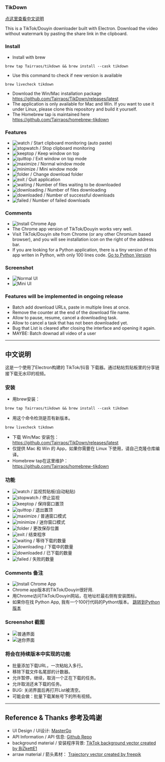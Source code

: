 ### TikDown

[点这里查看中文说明](#中文说明)

This is a TikTok/Douyin downloader built with Electron. Download the video without watermark by pasting the share link in the clipboard.

### Install
- Install with brew
```
brew tap Tairraos/tikdown && brew install --cask tikdown
```
- Use this command to check if new version is available
```
brew livecheck tikdown
```
- Download the Win/Mac installation package  
https://github.com/Tairraos/TikDown/releases/latest
- The application is only available for Mac and Win. If you want to use it under Linux, please clone this repository and build it yourself.
- The Homebrew tap is maintained here  
https://github.com/Tairraos/homebrew-tikdown

### Features
- ![watch](resource/watch.png) / Start clipboard monitoring (auto paste)
- ![stopwatch](resource/stopwatch.png) / Stop clipboard monitoring
- ![keeptop](resource/keeptop.png) / Keep window on top
- ![quittop](resource/quittop.png) / Exit window on top mode
- ![maximize](resource/maximize.png) / Normal window mode
- ![minimize](resource/minimize.png) / Mini window mode
- ![folder](resource/folder.png) / Change download folder
- ![exit](resource/exit.png) / Quit application
- ![waiting](resource/waiting.png) / Number of files waiting to be downloaded
- ![downloading](resource/downloading.png) / Number of files downloading
- ![downloaded](resource/downloaded.png) / Number of successful downloads
- ![failed](resource/failed.png) / Number of failed downloads


### Comments
- ![Install Chrome App](resource/install%20chrome%20app.png)
- The Chrome app version of TikTok/Douyin works very well. 
- Visit TikTok/Douyin site from Chrome (or any other Chromium based browser), and you will see installation icon on the right of the address bar. 
- If you are looking for a Python application, there is a tiny version of this app writen in Python, with only 100 lines code. [Go to Python Version](https://github.com/Tairraos/tiktok-downloader.py)


### Screenshot
- ![Normal UI](resource/ui.en.png)
- ![Mini UI](resource/miniui.en.png)

### Features will be implemented in ongoing release
- Batch add download URLs, paste in multiple lines at once.
- Remove the counter at the end of the download file name.
- Allow to pause, resume, cancel a downloading task.
- Allow to cancel a task that has not been downloaded yet.
- Bug that List is cleared after closing the interface and opening it again.
- MAYBE: Batch downad all video of a user


****************************************

## 中文说明

这是一个使用了Electron构建的 TikTok/抖音 下载器。通过粘帖剪贴板里的分享链接下载无水印的视频。

### 安装
- 用brew安装：
```
brew tap Tairraos/tikdown && brew install --cask tikdown
```
- 用这个命令检测是否有新版本。
```
brew livecheck tikdown
```
- 下载 Win/Mac 安装包：  
https://github.com/Tairraos/TikDown/releases/latest
- 仅提供 Mac 和 Win 的 App，如果你需要在 Linux 下使用，请自己克隆仓库编译。
- Homebrew tap在这里维护：  
https://github.com/Tairraos/homebrew-tikdown

### 功能
- ![watch](resource/watch.png) / 监视剪贴板(自动粘贴)
- ![stopwatch](resource/stopwatch.png) / 停止监视
- ![keeptop](resource/keeptop.png) / 保持窗口置顶
- ![quittop](resource/quittop.png) / 退出置顶
- ![maximize](resource/maximize.png) / 普通窗口模式
- ![minimize](resource/minimize.png) / 迷你窗口模式
- ![folder](resource/folder.png) / 更改保存位置
- ![exit](resource/exit.png) / 结束程序
- ![waiting](resource/waiting.png) / 等待下载的数量
- ![downloading](resource/downloading.png) / 下载中的数量
- ![downloaded](resource/downloaded.png) / 已下载的数量
- ![failed](resource/failed.png) / 失败的数量


### Comments 备注
- ![Install Chrome App](resource/install%20chrome%20app.png)
- Chrome app版本的TikTok/Douyin很好用.
- 用Chrome访问TikTok/Douyin网站，在地址栏最右侧有安装图标。
- 如果你在找 Python App, 我有一个100行代码的Pythont版本。 [跳转到Python版本](https://github.com/Tairraos/tiktok-downloader.py)


### Screenshot 截图
- ![普通界面](resource/ui.cn.png)
- ![迷你界面](resource/miniui.cn.png)

### 将会在持续版本中实现的功能
- 批量添加下载URL，一次粘帖入多行。
- 移除下载文件名尾部的计数器。
- 允许暂停，继续，取消一个正在下载的任务。
- 允许取消还未下载的任务。
- BUG: 关闭界面后再打开List被清空。
- 可能会做：批量下载某帐号下的所有视频。

****************************************
## Reference & Thanks 参考及鸣谢
- UI Design / UI设计: [MasterGo](https://mastergo.com/file/64638217599752)
- API Information / API 信息: [Github Repo](https://github.com/Evil0ctal/Douyin_TikTok_Download_API)
- background material / 安装程序背景: [TikTok background vector created by BiZkettE1](https://www.freepik.com/vectors/tiktok-background)
- arraw material / 箭头素材： [Trajectory vector created by freepik](https://www.freepik.com/vectors/trajectory)
